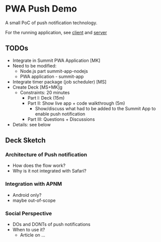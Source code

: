# PWA Push Demo

A small PoC of push notification technology.

For the running application, see
[client](https://pwa-push-demo2.azurewebsites.net/) and
[server](https://pwa-push-demo2.azurewebsites.net/web_app/index.html)

## TODOs
* Integrate in Summit PWA Application [MK]
 * Need to be modified:
   * Node.js part summit-app-nodejs
   * PWA application - summit-app
* Integrate timer package (job scheduler) [MS]
* Create Deck [MS+MK]g
  * Constraints: 20 minutes
    * Part I: Deck (15m)
    * Part II: Show live app + code walkthrough (5m)
      * Show/discuss what had to be added to the Summit App to enable push notification
    * Part III: Questions + Discussions
 * Details: see below

## Deck Sketch
### Architecture of Push notification
* How does the flow work?
* Why is it not integrated with Safari?

### Integration with APNM
* Android only?
* maybe out-of-scope

### Social Perspective
* DOs and DONTs of push notifications
* When to use it?
  * Article on ...
